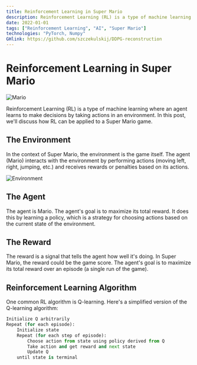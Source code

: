 ```yaml
---
title: Reinforcement Learning in Super Mario
description: Reinforcement Learning (RL) is a type of machine learning where an agent learns to make decisions by taking actions in an environment. In this post, we'll discuss how RL can be applied to a Super Mario game.
date: 2022-01-01
tags: ["Reinforcement Learning", "AI", "Super Mario"]
technologies: "PyTorch, Numpy"
GHlink: https://github.com/szczekulskij/DDPG-reconstruction
---
```


# Reinforcement Learning in Super Mario

![Mario](./mario.png)

Reinforcement Learning (RL) is a type of machine learning where an agent learns to make decisions by taking actions in an environment. In this post, we'll discuss how RL can be applied to a Super Mario game.

## The Environment

In the context of Super Mario, the environment is the game itself. The agent (Mario) interacts with the environment by performing actions (moving left, right, jumping, etc.) and receives rewards or penalties based on its actions.

![Environment](./environment.png)

## The Agent

The agent is Mario. The agent's goal is to maximize its total reward. It does this by learning a policy, which is a strategy for choosing actions based on the current state of the environment.

## The Reward

The reward is a signal that tells the agent how well it's doing. In Super Mario, the reward could be the game score. The agent's goal is to maximize its total reward over an episode (a single run of the game).

## Reinforcement Learning Algorithm

One common RL algorithm is Q-learning. Here's a simplified version of the Q-learning algorithm:

```python
Initialize Q arbitrarily
Repeat (for each episode):
    Initialize state
    Repeat (for each step of episode):
        Choose action from state using policy derived from Q
        Take action and get reward and next state
        Update Q
    until state is terminal